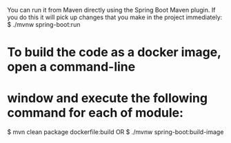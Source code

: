 
You can run it from Maven directly using the Spring Boot Maven plugin.
If you do this it will pick up changes that you make in the project immediately:
$ ./mvnw spring-boot:run

# To build the code as a docker image, open a command-line 
# window and execute the following command for each of module:
$ mvn clean package dockerfile:build
OR
$ ./mvnw spring-boot:build-image